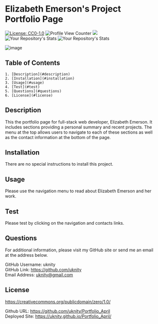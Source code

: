 # Elizabeth Emerson's Project Portfolio Page
  [![License: CC0-1.0](https://licensebuttons.net/l/zero/1.0/80x15.png)](http://creativecommons.org/publicdomain/zero/1.0/) 
  ![Profile View Counter](https://komarev.com/ghpvc/?username=uknity) 
  ![](https://img.shields.io/badge/GitHub-uknity-181717?style=for-the-badge&logo=github)  
  ![Your Repository's Stats](https://github-readme-stats.vercel.app/api?username=uknity&show_icons=true) 
  ![Your Repository's Stats](https://github-readme-stats.vercel.app/api/top-langs/?username=uknity&theme=blue-green)    
  
  ![image](https://user-images.githubusercontent.com/77338531/113923470-9257c600-97b6-11eb-9cfa-45f9563bb179.png)  
## Table of Contents
    1. [Description](#description)
    2. [Installation](#installation)
    3. [Usage](#usage)
    4. [Test](#test)
    5. [Questions](#questions)
    6. [License](#license)

## Description

This the portfolio page for full-stack web developer, Elizabeth Emerson.  It includes sections providing a personal summary and recent projects.  The menu at the top allows users to navigate to each of these sections as well as the contact information at the bottom of the page.

## Installation

There are no special instructions to install this project.

## Usage

Please use the navigation menu to read about Elizabeth Emerson and her work.

## Test

Please test by clicking on the navigation and contacts links.

## Questions

For additional information, please visit my GitHub site or send me an email at the address below.  
  
GitHub Username: uknity  
GitHub Link: https://github.com/uknity  
Email Address: uknity@gmail.com  

## License  
https://creativecommons.org/publicdomain/zero/1.0/

Github URL: https://github.com/uknity/Portfolio_April  
Deployed Site: https://uknity.github.io/Portfolio_April/